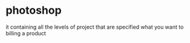 # photoshop
it containing all the levels of project that are specified what you want to billing a product
